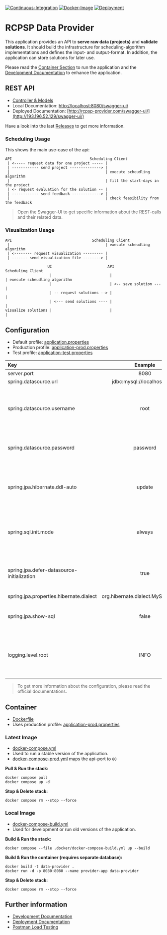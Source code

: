 [![Continuous-Integration](https://github.com/hft-rcpsp-scheduling/rcpsp-data-provider/actions/workflows/ci.yml/badge.svg)](https://github.com/hft-rcpsp-scheduling/rcpsp-data-provider/actions/workflows/ci.yml)
[![Docker-Image](https://github.com/hft-rcpsp-scheduling/rcpsp-data-provider/actions/workflows/docker-image.yml/badge.svg)](https://github.com/hft-rcpsp-scheduling/rcpsp-data-provider/actions/workflows/docker-image.yml)
[![Deployment](https://github.com/hft-rcpsp-scheduling/rcpsp-data-provider/actions/workflows/deployment.yml/badge.svg)](https://github.com/hft-rcpsp-scheduling/rcpsp-data-provider/actions/workflows/deployment.yml)

# RCPSP Data Provider

This application provides an API to __serve raw data (projects)__ and __validate solutions__. It should build the
infrastructure for scheduling-algorithm implementations and defines the input- and output-format. In addition, the
application can store solutions for later use.

Please read the [Container Section](#Container) to run the application and
the [Development Documentation](.doc/development.md) to enhance the application.

## REST API

* [Controller & Models](src/main/java/com/hft/provider/controller)
* Local Documentation: [http://localhost:8080/swagger-ui/](http://localhost:8080/swagger-ui/)
* Deployed Documentation: [http://rcpsp-provider.com/swagger-ui/](http://193.196.52.129/swagger-ui/)

Have a look into the last [Releases](https://github.com/hft-rcpsp-scheduling/rcpsp-data-provider/releases) to get more
information.

### Scheduling Usage

This shows the main use-case of the api:

```
API                                   Scheduling Client
 | <----- request data for one project ----- | 
 | ------------ send project --------------> |   
 |                                           | execute scheudling algorithm
 |                                           | fill the start-days in the project
 | <- request evaluation for the solution -- |
 | ------------ send feedback -------------> |                          
 |                                           | check feasibility from the feedback
```

> Open the Swagger-UI to get specific information about the REST-calls and their related data.

### Visualization Usage

```
API                                    Scheduling Client
 |                                           | execute scheudling algorithm
 | <-------- request visualization --------- |
 | ------- send visualization file --------> |
```

```
                   UI                         API              Scheduling Client
                    |                          |                       | execute scheudling algorithm
                    |                          | <-- save solution --- |  
                    | -- request solutions --> |                       | 
                    | <--- send solutions ---- |                       |
visualize solutions |                          |                       |
```

## Configuration

* Default profile: [application.properties](src/main/resources/application.properties)
* Production profile: [application-prod.properties](src/main/resources/application-prod.properties)
* Test profile: [application-test.properties](src/main/resources/application-test.properties)

| Key                                        |               Example               | Description                                                                      |
|:-------------------------------------------|:-----------------------------------:|:---------------------------------------------------------------------------------|
| server.port                                |                8080                 |                                                                                  |
| spring.datasource.url                      |     jdbc:mysql://localhost:3306     |                                                                                  |
| spring.datasource.username                 |                root                 | Should be injected into the productive container (if possible not root).         |
| spring.datasource.password                 |              password               | Should be injected into the productive container.                                |
| spring.jpa.hibernate.ddl-auto              |               update                | Values: `create` -> `update` -> `none` (mode for the db schema update)           |
| spring.sql.init.mode                       |               always                | Values: `always` or `never` (mode to initialise date in the db)                  |
| spring.jpa.defer-datasource-initialization |                true                 | Values: `true` or `false` (includes [data.sql](src/main/resources) in data init) |
| spring.jpa.properties.hibernate.dialect    | org.hibernate.dialect.MySQL8Dialect |                                                                                  |
| spring.jpa.show-sql                        |                false                | Values: `true` or `false` (mode for sql logging)                                 |
| logging.level.root                         |                INFO                 | Values: `DEBUG` -> `INFO` -> `WARN` -> `ERROR` (mode for general logging)        |

> To get more information about the configuration, please read the official documentations.

## Container

* [Dockerfile](Dockerfile)
* Uses production profile: [application-prod.properties](src/main/resources/application-prod.properties)

### Latest Image

* [docker-compose.yml](docker-compose.yml)
* Used to run a stable version of the application.
* [docker-compose-prod.yml](.docker/docker-compose-prod.yml) maps the api-port to `80`

__Pull & Run the stack:__

```shell
docker compose pull
docker compose up -d
```

__Stop & Delete stack:__

```shell
docker compose rm --stop --force
```

### Local Image

* [docker-compose-build.yml](.docker/docker-compose-build.yml)
* Used for development or run old versions of the application.

__Build & Run the stack:__

```shell
docker compose --file .docker/docker-compose-build.yml up --build
```

__Build & Run the container (requires separate database):__

```shell
docker build -t data-provider .
docker run -d -p 8080:8080 --name provider-app data-provider
```

__Stop & Delete stack:__

```shell
docker compose rm --stop --force
```

## Further information

* [Development Documentation](.doc/development.md)
* [Deployment Documentation](.doc/deployment.md)
* [Postman Load Testing](.doc/postman.md)
